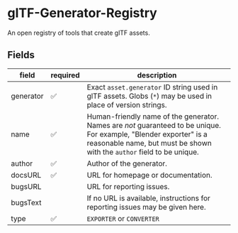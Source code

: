 # glTF-Generator-Registry
An open registry of tools that create glTF assets.

## Fields

| field | required | description |
|---|---|---|
| generator | ✅ | Exact `asset.generator` ID string used in glTF assets. Globs (`*`) may be used in place of version strings. |
| name | ✅ | Human-friendly name of the generator. Names are _not_ guaranteed to be unique. For example, "Blender exporter" is a reasonable name, but must be shown with the `author` field to be unique. |
| author | ✅ | Author of the generator. |
| docsURL | ✅ | URL for homepage or documentation. |
| bugsURL | | URL for reporting issues. |
| bugsText | | If no URL is available, instructions for reporting issues may be given here. |
| type | ✅ | `EXPORTER` or `CONVERTER` |
